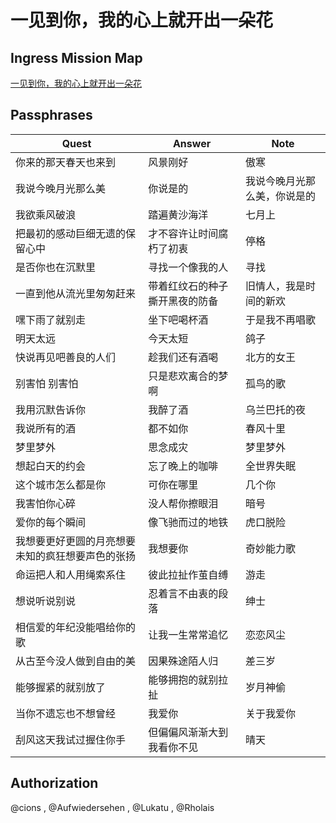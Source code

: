# 一见到你，我的心上就开出一朵花

##  Ingress Mission Map

[一见到你，我的心上就开出一朵花](https://ingressmm.com/?find=%E4%B8%80%E8%A7%81%E5%88%B0%E4%BD%A0%EF%BC%8C%E6%88%91%E7%9A%84%E5%BF%83%E4%B8%8A%E5%B0%B1%E5%BC%80%E5%87%BA%E4%B8%80%E6%9C%B5%E8%8A%B1 "Ingress Mission Map")

## Passphrases

|Quest|Answer|Note|
|-----|------|----|
|你来的那天春天也来到|风景刚好|傲寒|
|我说今晚月光那么美|你说是的|我说今晚月光那么美，你说是的|
|我欲乘风破浪|踏遍黄沙海洋|七月上|
|把最初的感动巨细无遗的保留心中|才不容许让时间腐朽了初衷|停格|
|是否你也在沉默里|寻找一个像我的人|寻找|
|一直到他从流光里匆匆赶来|带着红纹石的种子撕开黑夜的防备|旧情人，我是时间的新欢|
|嘿下雨了就别走|坐下吧喝杯酒|于是我不再唱歌|
|明天太远|今天太短|鸽子|
|快说再见吧善良的人们|趁我们还有酒喝|北方的女王|
|别害怕 别害怕|只是悲欢离合的梦啊|孤鸟的歌|
|我用沉默告诉你|我醉了酒|乌兰巴托的夜|
|我说所有的酒|都不如你|春风十里|
|梦里梦外|思念成灾|梦里梦外|
|想起白天的约会|忘了晚上的咖啡|全世界失眠|
|这个城市怎么都是你|可你在哪里|几个你|
|我害怕你心碎|没人帮你擦眼泪|暗号|
|爱你的每个瞬间|像飞驰而过的地铁|虎口脱险|
|我想要更好更圆的月亮想要未知的疯狂想要声色的张扬|我想要你|奇妙能力歌|
|命运把人和人用绳索系住|彼此拉扯作茧自缚|游走|
|想说听说别说|忍着言不由衷的段落|绅士|
|相信爱的年纪没能唱给你的歌|让我一生常常追忆|恋恋风尘|
|从古至今没人做到自由的美|因果殊途陌人归|差三岁|
|能够握紧的就别放了|能够拥抱的就别拉扯|岁月神偷|
|当你不遗忘也不想曾经|我爱你|关于我爱你|
|刮风这天我试过握住你手|但偏偏风渐渐大到我看你不见|晴天|

## Authorization

@cions , @Aufwiedersehen , @Lukatu , @Rholais
